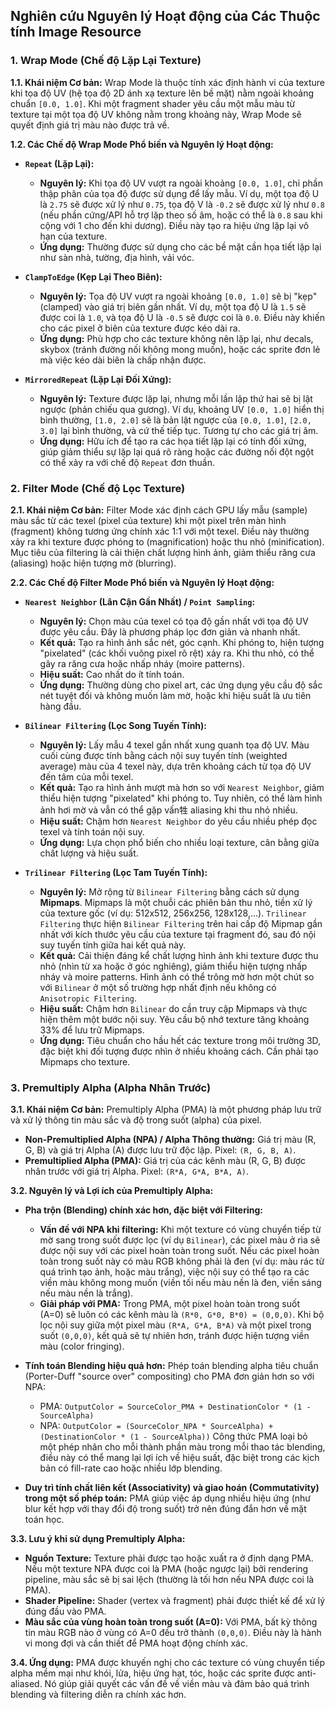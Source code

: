 ## Nghiên cứu Nguyên lý Hoạt động của Các Thuộc tính Image Resource

### 1. Wrap Mode (Chế độ Lặp Lại Texture)

**1.1. Khái niệm Cơ bản:**
Wrap Mode là thuộc tính xác định hành vi của texture khi tọa độ UV (hệ tọa độ 2D ánh xạ texture lên bề mặt) nằm ngoài khoảng chuẩn `[0.0, 1.0]`. Khi một fragment shader yêu cầu một mẫu màu từ texture tại một tọa độ UV không nằm trong khoảng này, Wrap Mode sẽ quyết định giá trị màu nào được trả về.

**1.2. Các Chế độ Wrap Mode Phổ biến và Nguyên lý Hoạt động:**

*   **`Repeat` (Lặp Lại):**
    *   **Nguyên lý:** Khi tọa độ UV vượt ra ngoài khoảng `[0.0, 1.0]`, chỉ phần thập phân của tọa độ được sử dụng để lấy mẫu. Ví dụ, một tọa độ U là `2.75` sẽ được xử lý như `0.75`, tọa độ V là `-0.2` sẽ được xử lý như `0.8` (nếu phần cứng/API hỗ trợ lặp theo số âm, hoặc có thể là `0.8` sau khi cộng với 1 cho đến khi dương). Điều này tạo ra hiệu ứng lặp lại vô hạn của texture.
    *   **Ứng dụng:** Thường được sử dụng cho các bề mặt cần họa tiết lặp lại như sàn nhà, tường, địa hình, vải vóc.

*   **`ClampToEdge` (Kẹp Lại Theo Biên):**
    *   **Nguyên lý:** Tọa độ UV vượt ra ngoài khoảng `[0.0, 1.0]` sẽ bị "kẹp" (clamped) vào giá trị biên gần nhất. Ví dụ, một tọa độ U là `1.5` sẽ được coi là `1.0`, và tọa độ U là `-0.5` sẽ được coi là `0.0`. Điều này khiến cho các pixel ở biên của texture được kéo dài ra.
    *   **Ứng dụng:** Phù hợp cho các texture không nên lặp lại, như decals, skybox (tránh đường nối không mong muốn), hoặc các sprite đơn lẻ mà việc kéo dài biên là chấp nhận được.

*   **`MirroredRepeat` (Lặp Lại Đối Xứng):**
    *   **Nguyên lý:** Texture được lặp lại, nhưng mỗi lần lặp thứ hai sẽ bị lật ngược (phản chiếu qua gương). Ví dụ, khoảng UV `[0.0, 1.0]` hiển thị bình thường, `[1.0, 2.0]` sẽ là bản lật ngược của `[0.0, 1.0]`, `[2.0, 3.0]` lại bình thường, và cứ thế tiếp tục. Tương tự cho các giá trị âm.
    *   **Ứng dụng:** Hữu ích để tạo ra các họa tiết lặp lại có tính đối xứng, giúp giảm thiểu sự lặp lại quá rõ ràng hoặc các đường nối đột ngột có thể xảy ra với chế độ `Repeat` đơn thuần.

### 2. Filter Mode (Chế độ Lọc Texture)

**2.1. Khái niệm Cơ bản:**
Filter Mode xác định cách GPU lấy mẫu (sample) màu sắc từ các texel (pixel của texture) khi một pixel trên màn hình (fragment) không tương ứng chính xác 1:1 với một texel. Điều này thường xảy ra khi texture được phóng to (magnification) hoặc thu nhỏ (minification). Mục tiêu của filtering là cải thiện chất lượng hình ảnh, giảm thiểu răng cưa (aliasing) hoặc hiện tượng mờ (blurring).

**2.2. Các Chế độ Filter Mode Phổ biến và Nguyên lý Hoạt động:**

*   **`Nearest Neighbor` (Lân Cận Gần Nhất) / `Point Sampling`:**
    *   **Nguyên lý:** Chọn màu của texel có tọa độ gần nhất với tọa độ UV được yêu cầu. Đây là phương pháp lọc đơn giản và nhanh nhất.
    *   **Kết quả:** Tạo ra hình ảnh sắc nét, góc cạnh. Khi phóng to, hiện tượng "pixelated" (các khối vuông pixel rõ rệt) xảy ra. Khi thu nhỏ, có thể gây ra răng cưa hoặc nhấp nháy (moire patterns).
    *   **Hiệu suất:** Cao nhất do ít tính toán.
    *   **Ứng dụng:** Thường dùng cho pixel art, các ứng dụng yêu cầu độ sắc nét tuyệt đối và không muốn làm mờ, hoặc khi hiệu suất là ưu tiên hàng đầu.

*   **`Bilinear Filtering` (Lọc Song Tuyến Tính):**
    *   **Nguyên lý:** Lấy mẫu 4 texel gần nhất xung quanh tọa độ UV. Màu cuối cùng được tính bằng cách nội suy tuyến tính (weighted average) màu của 4 texel này, dựa trên khoảng cách từ tọa độ UV đến tâm của mỗi texel.
    *   **Kết quả:** Tạo ra hình ảnh mượt mà hơn so với `Nearest Neighbor`, giảm thiểu hiện tượng "pixelated" khi phóng to. Tuy nhiên, có thể làm hình ảnh hơi mờ và vẫn có thể gặp vấn牲 aliasing khi thu nhỏ nhiều.
    *   **Hiệu suất:** Chậm hơn `Nearest Neighbor` do yêu cầu nhiều phép đọc texel và tính toán nội suy.
    *   **Ứng dụng:** Lựa chọn phổ biến cho nhiều loại texture, cân bằng giữa chất lượng và hiệu suất.

*   **`Trilinear Filtering` (Lọc Tam Tuyến Tính):**
    *   **Nguyên lý:** Mở rộng từ `Bilinear Filtering` bằng cách sử dụng **Mipmaps**. Mipmaps là một chuỗi các phiên bản thu nhỏ, tiền xử lý của texture gốc (ví dụ: 512x512, 256x256, 128x128,...). `Trilinear Filtering` thực hiện `Bilinear Filtering` trên hai cấp độ Mipmap gần nhất với kích thước yêu cầu của texture tại fragment đó, sau đó nội suy tuyến tính giữa hai kết quả này.
    *   **Kết quả:** Cải thiện đáng kể chất lượng hình ảnh khi texture được thu nhỏ (nhìn từ xa hoặc ở góc nghiêng), giảm thiểu hiện tượng nhấp nháy và moire patterns. Hình ảnh có thể trông mờ hơn một chút so với `Bilinear` ở một số trường hợp nhất định nếu không có `Anisotropic Filtering`.
    *   **Hiệu suất:** Chậm hơn `Bilinear` do cần truy cập Mipmaps và thực hiện thêm một bước nội suy. Yêu cầu bộ nhớ texture tăng khoảng 33% để lưu trữ Mipmaps.
    *   **Ứng dụng:** Tiêu chuẩn cho hầu hết các texture trong môi trường 3D, đặc biệt khi đối tượng được nhìn ở nhiều khoảng cách. Cần phải tạo Mipmaps cho texture.

### 3. Premultiply Alpha (Alpha Nhân Trước)

**3.1. Khái niệm Cơ bản:**
Premultiply Alpha (PMA) là một phương pháp lưu trữ và xử lý thông tin màu sắc và độ trong suốt (alpha) của pixel.

*   **Non-Premultiplied Alpha (NPA) / Alpha Thông thường:** Giá trị màu (R, G, B) và giá trị Alpha (A) được lưu trữ độc lập. Pixel: `(R, G, B, A)`.
*   **Premultiplied Alpha (PMA):** Giá trị của các kênh màu (R, G, B) được nhân trước với giá trị Alpha. Pixel: `(R*A, G*A, B*A, A)`.

**3.2. Nguyên lý và Lợi ích của Premultiply Alpha:**

*   **Pha trộn (Blending) chính xác hơn, đặc biệt với Filtering:**
    *   **Vấn đề với NPA khi filtering:** Khi một texture có vùng chuyển tiếp từ mờ sang trong suốt được lọc (ví dụ `Bilinear`), các pixel màu ở rìa sẽ được nội suy với các pixel hoàn toàn trong suốt. Nếu các pixel hoàn toàn trong suốt này có màu RGB không phải là đen (ví dụ: màu rác từ quá trình tạo ảnh, hoặc màu trắng), việc nội suy có thể tạo ra các viền màu không mong muốn (viền tối nếu màu nền là đen, viền sáng nếu màu nền là trắng).
    *   **Giải pháp với PMA:** Trong PMA, một pixel hoàn toàn trong suốt (A=0) sẽ luôn có các kênh màu là `(R*0, G*0, B*0) = (0,0,0)`. Khi bộ lọc nội suy giữa một pixel màu `(R*A, G*A, B*A)` và một pixel trong suốt `(0,0,0)`, kết quả sẽ tự nhiên hơn, tránh được hiện tượng viền màu (color fringing).

*   **Tính toán Blending hiệu quả hơn:**
    Phép toán blending alpha tiêu chuẩn (Porter-Duff "source over" compositing) cho PMA đơn giản hơn so với NPA:
    *   PMA: `OutputColor = SourceColor_PMA + DestinationColor * (1 - SourceAlpha)`
    *   NPA: `OutputColor = (SourceColor_NPA * SourceAlpha) + (DestinationColor * (1 - SourceAlpha))`
    Công thức PMA loại bỏ một phép nhân cho mỗi thành phần màu trong mỗi thao tác blending, điều này có thể mang lại lợi ích về hiệu suất, đặc biệt trong các kịch bản có fill-rate cao hoặc nhiều lớp blending.

*   **Duy trì tính chất liên kết (Associativity) và giao hoán (Commutativity) trong một số phép toán:** PMA giúp việc áp dụng nhiều hiệu ứng (như blur kết hợp với thay đổi độ trong suốt) trở nên đúng đắn hơn về mặt toán học.

**3.3. Lưu ý khi sử dụng Premultiply Alpha:**

*   **Nguồn Texture:** Texture phải được tạo hoặc xuất ra ở định dạng PMA. Nếu một texture NPA được coi là PMA (hoặc ngược lại) bởi rendering pipeline, màu sắc sẽ bị sai lệch (thường là tối hơn nếu NPA được coi là PMA).
*   **Shader Pipeline:** Shader (vertex và fragment) phải được thiết kế để xử lý đúng đầu vào PMA.
*   **Màu sắc của vùng hoàn toàn trong suốt (A=0):** Với PMA, bất kỳ thông tin màu RGB nào ở vùng có A=0 đều trở thành `(0,0,0)`. Điều này là hành vi mong đợi và cần thiết để PMA hoạt động chính xác.

**3.4. Ứng dụng:**
PMA được khuyến nghị cho các texture có vùng chuyển tiếp alpha mềm mại như khói, lửa, hiệu ứng hạt, tóc, hoặc các sprite được anti-aliased. Nó giúp giải quyết các vấn đề về viền màu và đảm bảo quá trình blending và filtering diễn ra chính xác hơn.